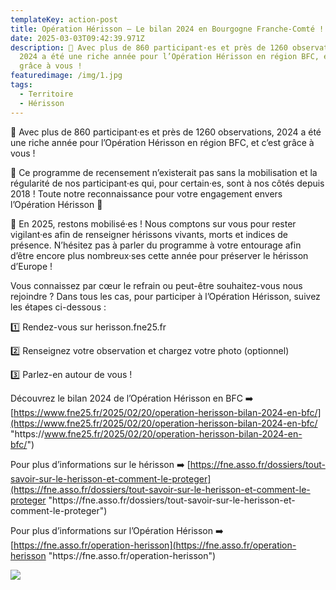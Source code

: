 ```yaml
---
templateKey: action-post
title: Opération Hérisson – Le bilan 2024 en Bourgogne Franche-Comté !
date: 2025-03-03T09:42:39.971Z
description: 🤩 Avec plus de 860 participant·es et près de 1260 observations,
  2024 a été une riche année pour l’Opération Hérisson en région BFC, et c’est
  grâce à vous !
featuredimage: /img/1.jpg
tags:
  - Territoire
  - Hérisson
---
```

<!--StartFragment-->

🤩 Avec plus de 860 participant·es et près de 1260 observations, 2024 a été une riche année pour l’Opération Hérisson en région BFC, et c’est grâce à vous !

🤗 Ce programme de recensement n’existerait pas sans la mobilisation et la régularité de nos participant·es qui, pour certain·es, sont à nos côtés depuis 2018 ! Toute notre reconnaissance pour votre engagement envers l’Opération Hérisson 💚

🙏 En 2025, restons mobilisé·es ! Nous comptons sur vous pour rester vigilant·es afin de renseigner hérissons vivants, morts et indices de présence. N’hésitez pas à parler du programme à votre entourage afin d’être encore plus nombreux·ses cette année pour préserver le hérisson d’Europe !

Vous connaissez par cœur le refrain ou peut-être souhaitez-vous nous rejoindre ? Dans tous les cas, pour participer à l’Opération Hérisson, suivez les étapes ci-dessous :

1️⃣ Rendez-vous sur herisson.fne25.fr

2️⃣ Renseignez votre observation et chargez votre photo (optionnel)

3️⃣ Parlez-en autour de vous !

Découvrez le bilan 2024 de l’Opération Hérisson en BFC ➡️ [https://www.fne25.fr/2025/02/20/operation-herisson-bilan-2024-en-bfc/](https://www.fne25.fr/2025/02/20/operation-herisson-bilan-2024-en-bfc/ "https\://www.fne25.fr/2025/02/20/operation-herisson-bilan-2024-en-bfc/")

Pour plus d’informations sur le hérisson ➡️ [https://fne.asso.fr/dossiers/tout-savoir-sur-le-herisson-et-comment-le-proteger](https://fne.asso.fr/dossiers/tout-savoir-sur-le-herisson-et-comment-le-proteger "https\://fne.asso.fr/dossiers/tout-savoir-sur-le-herisson-et-comment-le-proteger")

Pour plus d’informations sur l’Opération Hérisson ➡️ [https://fne.asso.fr/operation-herisson](https://fne.asso.fr/operation-herisson "https\://fne.asso.fr/operation-herisson")

<!--EndFragment-->

![](#center)